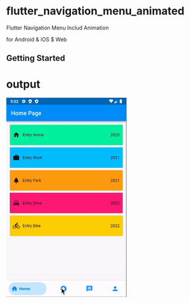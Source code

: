 # flutter_navigation_menu_animated

Flutter Navigation Menu 
Includ Animation

for Android & iOS $ Web

## Getting Started

# output

![](output.gif)
